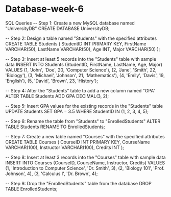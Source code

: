 # Database-week-6
SQL Queries
-- Step 1: Create a new MySQL database named "UniversityDB"
CREATE DATABASE UniversityDB;

-- Step 2: Design a table named "Students" with the specified attributes
CREATE TABLE Students (
    StudentID INT PRIMARY KEY,
    FirstName VARCHAR(50),
    LastName VARCHAR(50),
    Age INT,
    Major VARCHAR(50)
);

-- Step 3: Insert at least 5 records into the "Students" table with sample data
INSERT INTO Students (StudentID, FirstName, LastName, Age, Major) VALUES
(1, 'John', 'Doe', 20, 'Computer Science'),
(2, 'Jane', 'Smith', 22, 'Biology'),
(3, 'Michael', 'Johnson', 21, 'Mathematics'),
(4, 'Emily', 'Davis', 19, 'English'),
(5, 'David', 'Brown', 23, 'History');

-- Step 4: Alter the "Students" table to add a new column named "GPA"
ALTER TABLE Students
ADD GPA DECIMAL(3, 2);

-- Step 5: Insert GPA values for the existing records in the "Students" table
UPDATE Students
SET GPA = 3.5
WHERE StudentID IN (1, 2, 3, 4, 5);

-- Step 6: Rename the table from "Students" to "EnrolledStudents"
ALTER TABLE Students
RENAME TO EnrolledStudents;

-- Step 7: Create a new table named "Courses" with the specified attributes
CREATE TABLE Courses (
    CourseID INT PRIMARY KEY,
    CourseName VARCHAR(100),
    Instructor VARCHAR(100),
    Credits INT
);

-- Step 8: Insert at least 3 records into the "Courses" table with sample data
INSERT INTO Courses (CourseID, CourseName, Instructor, Credits) VALUES
(1, 'Introduction to Computer Science', 'Dr. Smith', 3),
(2, 'Biology 101', 'Prof. Johnson', 4),
(3, 'Calculus I', 'Dr. Brown', 4);

-- Step 9: Drop the "EnrolledStudents" table from the database
DROP TABLE EnrolledStudents;

